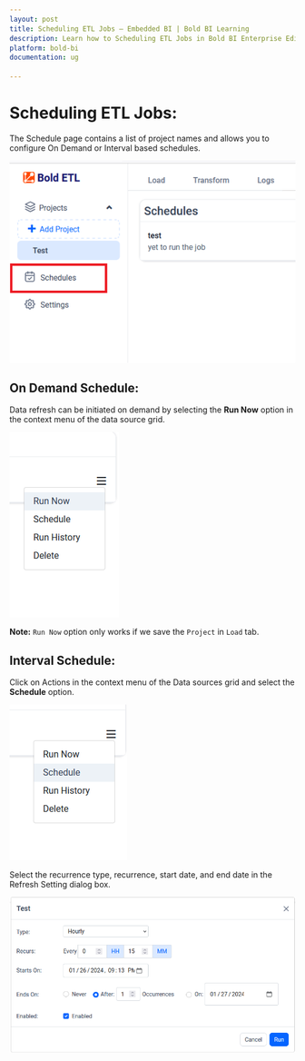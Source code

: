 ```yaml
---
layout: post
title: Scheduling ETL Jobs – Embedded BI | Bold BI Learning
description: Learn how to Scheduling ETL Jobs in Bold BI Enterprise Edition. Discover simple steps to integrate data smoothly and make the most of your analytics.
platform: bold-bi
documentation: ug

---
```


# Scheduling ETL Jobs:

The Schedule page contains a list of project names and allows you to configure On Demand or Interval based schedules.

![Source](/static/assets/working-with-etl/images/etl_s1.png)

## On Demand Schedule:

Data refresh can be initiated on demand by selecting the **Run Now** option in the context menu of the data source grid.

![Source](/static/assets/working-with-etl/images/etl_s2.png)

 **Note:** ``Run Now`` option only works if we save the ``Project`` in ``Load`` tab.

## Interval Schedule:

Click on Actions in the context menu of the Data sources grid and select the **Schedule** option.

![Source](/static/assets/working-with-etl/images/etl_s3.png)

Select the recurrence type, recurrence, start date, and end date in the Refresh Setting dialog box.

![Source](/static/assets/working-with-etl/images/etl_s4.png)
